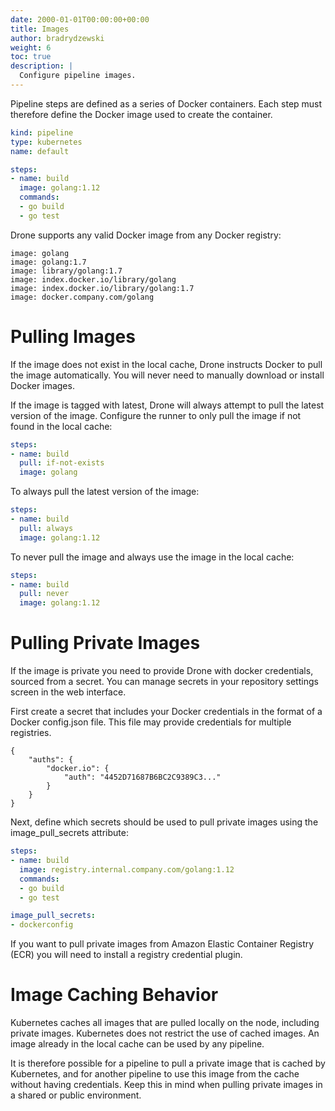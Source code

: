 ```yaml
---
date: 2000-01-01T00:00:00+00:00
title: Images
author: bradrydzewski
weight: 6
toc: true
description: |
  Configure pipeline images.
---
```


Pipeline steps are defined as a series of Docker containers. Each step must therefore define the Docker image used to create the container.

```yaml {linenos=table, hl_lines=["7"]}
kind: pipeline
type: kubernetes
name: default

steps:
- name: build
  image: golang:1.12
  commands:
  - go build
  - go test
```

Drone supports any valid Docker image from any Docker registry:

```
image: golang
image: golang:1.7
image: library/golang:1.7
image: index.docker.io/library/golang
image: index.docker.io/library/golang:1.7
image: docker.company.com/golang
```

# Pulling Images

If the image does not exist in the local cache, Drone instructs Docker to pull the image automatically. You will never need to manually download or install Docker images.

If the image is tagged with latest, Drone will always attempt to pull the latest version of the image. Configure the runner to only pull the image if not found in the local cache:

```yaml {linenos=table, linenostart=15, hl_lines=["3"]}
steps:
- name: build
  pull: if-not-exists
  image: golang
```

To always pull the latest version of the image:

```yaml {linenos=table, linenostart=15, hl_lines=["3"]}
steps:
- name: build
  pull: always
  image: golang:1.12
```

To never pull the image and always use the image in the local cache:

```yaml {linenos=table, linenostart=15, hl_lines=["3"]}
steps:
- name: build
  pull: never
  image: golang:1.12
```

# Pulling Private Images

If the image is private you need to provide Drone with docker credentials, sourced from a secret. You can manage secrets in your repository settings screen in the web interface.

First create a secret that includes your Docker credentials in the format of a Docker config.json file. This file may provide credentials for multiple registries.

```
{
    "auths": {
        "docker.io": {
            "auth": "4452D71687B6BC2C9389C3..."
        }
    }
}
```

Next, define which secrets should be used to pull private images using the image_pull_secrets attribute:

```yaml {linenos=table, linenostart=5, hl_lines=["8-9"]}
steps:
- name: build
  image: registry.internal.company.com/golang:1.12
  commands:
  - go build
  - go test

image_pull_secrets:
- dockerconfig
```

<div class="alert">
If you want to pull private images from Amazon Elastic Container Registry (ECR) you will need to install a registry credential plugin.
</div>


# Image Caching Behavior

Kubernetes caches all images that are pulled locally on the node, including private images. Kubernetes does not restrict the use of cached images. An image already in the local cache can be used by any pipeline.

It is therefore possible for a pipeline to pull a private image that is cached by Kubernetes, and for another pipeline to use this image from the cache without having credentials. Keep this in mind when pulling private images in a shared or public environment.
